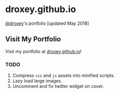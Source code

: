 # droxey.github.io
[@droxey](https://github.com/droxey)'s portfolio [updated May 2018]

## Visit My Portfolio
Visit my portfolio at [droxey.github.io](https://droxey.github.io)!

### TODO

1. Compress `css` and `js` assets into minified scripts.
1. Lazy load large images.
1. Uncomment and fix twitter widget on cover.
